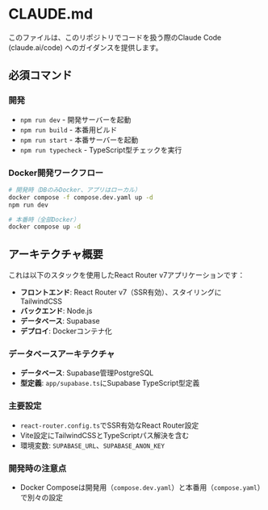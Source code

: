 # CLAUDE.md

このファイルは、このリポジトリでコードを扱う際のClaude Code (claude.ai/code) へのガイダンスを提供します。

## 必須コマンド

### 開発
- `npm run dev` - 開発サーバーを起動
- `npm run build` - 本番用ビルド
- `npm run start` - 本番サーバーを起動
- `npm run typecheck` - TypeScript型チェックを実行


### Docker開発ワークフロー
```bash
# 開発時（DBのみDocker、アプリはローカル）
docker compose -f compose.dev.yaml up -d
npm run dev

# 本番時（全部Docker）
docker compose up -d
```

## アーキテクチャ概要

これは以下のスタックを使用したReact Router v7アプリケーションです：
- **フロントエンド**: React Router v7（SSR有効）、スタイリングにTailwindCSS
- **バックエンド**: Node.js
- **データベース**: Supabase
- **デプロイ**: Dockerコンテナ化

### データベースアーキテクチャ
- **データベース**: Supabase管理PostgreSQL
- **型定義**: `app/supabase.ts`にSupabase TypeScript型定義

### 主要設定
- `react-router.config.ts`でSSR有効なReact Router設定
- Vite設定にTailwindCSSとTypeScriptパス解決を含む
- 環境変数: `SUPABASE_URL`、`SUPABASE_ANON_KEY`

### 開発時の注意点
- Docker Composeは開発用（`compose.dev.yaml`）と本番用（`compose.yaml`）で別々の設定